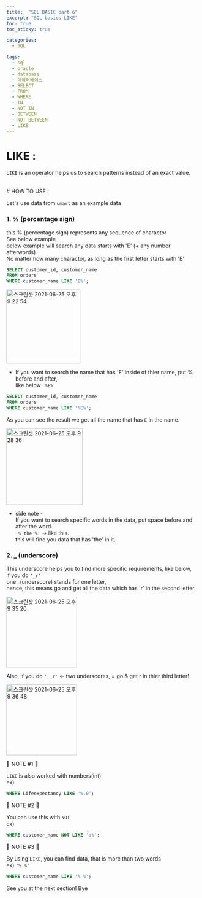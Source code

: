 ```yaml
---
title:  "SQL BASIC part 6"
excerpt: "SQL basics LIKE"
toc: true
toc_sticky: true

categories:
  - SQL

tags:
  - sql
  - oracle
  - database
  - 데이터베이스
  - SELECT
  - FROM
  - WHERE
  - IN
  - NOT IN
  - BETWEEN
  - NOT BETWEEN
  - LIKE
---
```



# LIKE : 

`LIKE` is an operator helps us to search patterns instead of an exact value.

<br/> 
# HOW TO USE :

Let's use data from `umart` as an example data <br/>
 
### 1. % (percentage sign)

this % (percentage sign) represents any sequence of charactor<br/>
See below example<br/>
below example will search any data starts with 'E' (+ any number afterwords)<br/>
No matter how many charactor, as long as the first letter starts with 'E'<br/>

```sql
SELECT customer_id, customer_name
FROM orders
WHERE customer_name LIKE 'E%';
```
<img width="193" alt="스크린샷 2021-06-25 오후 9 22 54" src="https://user-images.githubusercontent.com/75202769/123424346-ae237900-d5fb-11eb-85df-371be152b868.png">

- If you want to search the name that has 'E' inside of thier name, put % before and after,<br/>
like below ` %E%`

```sql
SELECT customer_id, customer_name
FROM orders
WHERE customer_name LIKE '%E%';
```
As you can see the result we get all the name that has `E` in the name.

<img width="199" alt="스크린샷 2021-06-25 오후 9 28 36" src="https://user-images.githubusercontent.com/75202769/123424874-60f3d700-d5fc-11eb-970a-2adda5aa2abb.png">

- side note -<br/>
 If you want to search specific words in the data, put space before and after the word.<br/>
`'% the %'` -> like this.<br/>
this will find you data that has 'the' in it.<br/>

### 2. _ (underscore)

This underscore helps you to find more specific requirements, like below,<br/>
if you do `'_r'`<br/>
one _(underscore) stands for one letter,<br/>
hence, this means go and get all the data which has 'r' in the second letter. <br/>

<img width="184" alt="스크린샷 2021-06-25 오후 9 35 20" src="https://user-images.githubusercontent.com/75202769/123425614-4ff79580-d5fd-11eb-8560-a79cafe6a0a4.png">

Also, if you do `'__r'` <- two underscores, 
= go & get r in thier third letter!

<img width="184" alt="스크린샷 2021-06-25 오후 9 36 48" src="https://user-images.githubusercontent.com/75202769/123425778-8208f780-d5fd-11eb-8a38-dd13c2b75079.png">

🐶 NOTE #1 🐶

`LIKE` is also worked with numbers(int) <br/>
ex) 
```sql
WHERE Lifeexpectancy LIKE '%.0';
```

🐶 NOTE #2 🐶

You can use this with `NOT` <br/>
ex)
```sql
WHERE customer_name NOT LIKE 'a%';
```
🐶 NOTE #3 🐶

By using `LIKE`, you can find data, that is more than two words <br/>
ex) `'% %'`
```sql
WHERE customer_name LIKE '% %';
```

See you at the next section! Bye
